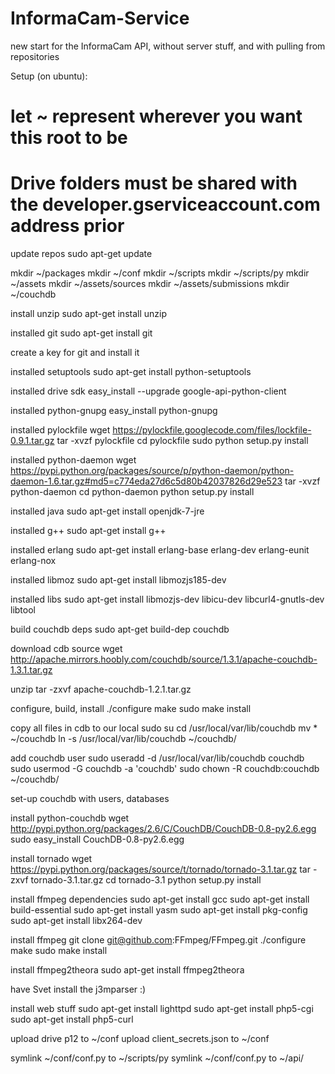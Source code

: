 InformaCam-Service
==================

new start for the InformaCam API, without server stuff, and with pulling from repositories

Setup (on ubuntu):
# let ~ represent wherever you want this root to be
# Drive folders must be shared with the developer.gserviceaccount.com address prior

update repos
	sudo apt-get update
	
mkdir ~/packages
mkdir ~/conf
mkdir ~/scripts
mkdir ~/scripts/py
mkdir ~/assets
mkdir ~/assets/sources
mkdir ~/assets/submissions
mkdir ~/couchdb

install unzip
	sudo apt-get install unzip

installed git
	sudo apt-get install git
	
create a key for git and install it

installed setuptools
	sudo apt-get install python-setuptools

installed drive sdk
	easy_install --upgrade google-api-python-client
	
installed python-gnupg
	easy_install python-gnupg

installed pylockfile
	wget https://pylockfile.googlecode.com/files/lockfile-0.9.1.tar.gz
	tar -xvzf pylockfile
	cd pylockfile
	sudo python setup.py install

installed python-daemon
	wget https://pypi.python.org/packages/source/p/python-daemon/python-daemon-1.6.tar.gz#md5=c774eda27d6c5d80b42037826d29e523
	tar -xvzf python-daemon
	cd python-daemon
	python setup.py install
	
installed java
	sudo apt-get install openjdk-7-jre
	
installed g++
	sudo apt-get install g++
	
installed erlang
	sudo apt-get install erlang-base erlang-dev erlang-eunit erlang-nox
	
installed libmoz
	sudo apt-get install libmozjs185-dev

installed libs
	sudo apt-get install libmozjs-dev libicu-dev libcurl4-gnutls-dev libtool
	
build couchdb deps
	sudo apt-get build-dep couchdb
	
download cdb source
	wget http://apache.mirrors.hoobly.com/couchdb/source/1.3.1/apache-couchdb-1.3.1.tar.gz
	
unzip
	tar -zxvf apache-couchdb-1.2.1.tar.gz
	
configure, build, install
	./configure
	make
	sudo make install

copy all files in cdb to our local
	sudo su
	cd /usr/local/var/lib/couchdb
	mv * ~/couchdb
	ln -s /usr/local/var/lib/couchdb ~/couchdb/
	
add couchdb user
	sudo useradd -d /usr/local/var/lib/couchdb couchdb
	sudo usermod -G couchdb -a 'couchdb'
	sudo chown -R couchdb:couchdb ~/couchdb/
	
set-up couchdb with users, databases
	
install python-couchdb
	wget http://pypi.python.org/packages/2.6/C/CouchDB/CouchDB-0.8-py2.6.egg
	sudo easy_install CouchDB-0.8-py2.6.egg
	
install tornado
	wget https://pypi.python.org/packages/source/t/tornado/tornado-3.1.tar.gz
	tar -zxvf tornado-3.1.tar.gz
	cd tornado-3.1
	python setup.py install
	
	
install ffmpeg dependencies
	sudo apt-get install gcc
	sudo apt-get install build-essential
	sudo apt-get install yasm
	sudo apt-get install pkg-config
	sudo apt-get install libx264-dev

install ffmpeg
	git clone git@github.com:FFmpeg/FFmpeg.git
	./configure
	make
	sudo make install
	
install ffmpeg2theora
	sudo apt-get install ffmpeg2theora
	
have Svet install the j3mparser :)
	
install web stuff
	sudo apt-get install lighttpd
	sudo apt-get install php5-cgi
	sudo apt-get install php5-curl
		
upload drive p12 to ~/conf
upload client_secrets.json to ~/conf

symlink ~/conf/conf.py to ~/scripts/py
symlink ~/conf/conf.py to ~/api/

